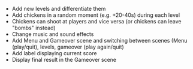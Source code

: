 - Add new levels and differentiate them
- Add chickens in a random moment (e.g. +20-40s) during each level
- Chickens can shoot at players and vice versa (or chickens can leave "bombs" instead)
- Change music and sound effects
- Add Menu and Gameover scene and switching between scenes (Menu (play/quit), levels, gameover (play again/quit)
- Add label displaying current score
- Display final result in the Gameover scene
